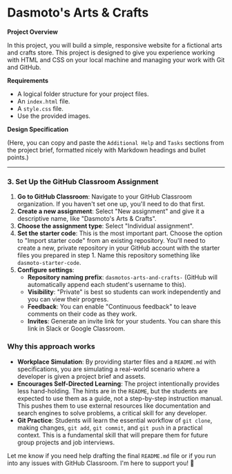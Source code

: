 # Dasmoto's Arts & Crafts

**Project Overview**

In this project, you will build a simple, responsive website for a fictional arts and crafts store. This project is designed to give you experience working with HTML and CSS on your local machine and managing your work with Git and GitHub.

**Requirements**
* A logical folder structure for your project files.
* An `index.html` file.
* A `style.css` file.
* Use the provided images.

**Design Specification**

(Here, you can copy and paste the `Additional Help` and `Tasks` sections from the project brief, formatted nicely with Markdown headings and bullet points.)

---

### **3. Set Up the GitHub Classroom Assignment**

1.  **Go to GitHub Classroom**: Navigate to your GitHub Classroom organization. If you haven't set one up, you'll need to do that first.
2.  **Create a new assignment**: Select "New assignment" and give it a descriptive name, like "Dasmoto's Arts & Crafts".
3.  **Choose the assignment type**: Select "Individual assignment".
4.  **Set the starter code**: This is the most important part. Choose the option to "Import starter code" from an existing repository. You'll need to create a new, private repository in your GitHub account with the starter files you prepared in step 1. Name this repository something like `dasmoto-starter-code`.
5.  **Configure settings**:
    * **Repository naming prefix**: `dasmotos-arts-and-crafts-` (GitHub will automatically append each student's username to this).
    * **Visibility**: "Private" is best so students can work independently and you can view their progress.
    * **Feedback**: You can enable "Continuous feedback" to leave comments on their code as they work.
    * **Invites**: Generate an invite link for your students. You can share this link in Slack or Google Classroom.

### **Why this approach works**

* **Workplace Simulation**: By providing starter files and a `README.md` with specifications, you are simulating a real-world scenario where a developer is given a project brief and assets.
* **Encourages Self-Directed Learning**: The project intentionally provides less hand-holding. The hints are in the `README`, but the students are expected to use them as a guide, not a step-by-step instruction manual. This pushes them to use external resources like documentation and search engines to solve problems, a critical skill for any developer.
* **Git Practice**: Students will learn the essential workflow of `git clone`, making changes, `git add`, `git commit`, and `git push` in a practical context. This is a fundamental skill that will prepare them for future group projects and job interviews.

Let me know if you need help drafting the final `README.md` file or if you run into any issues with GitHub Classroom. I'm here to support you! 🚀
